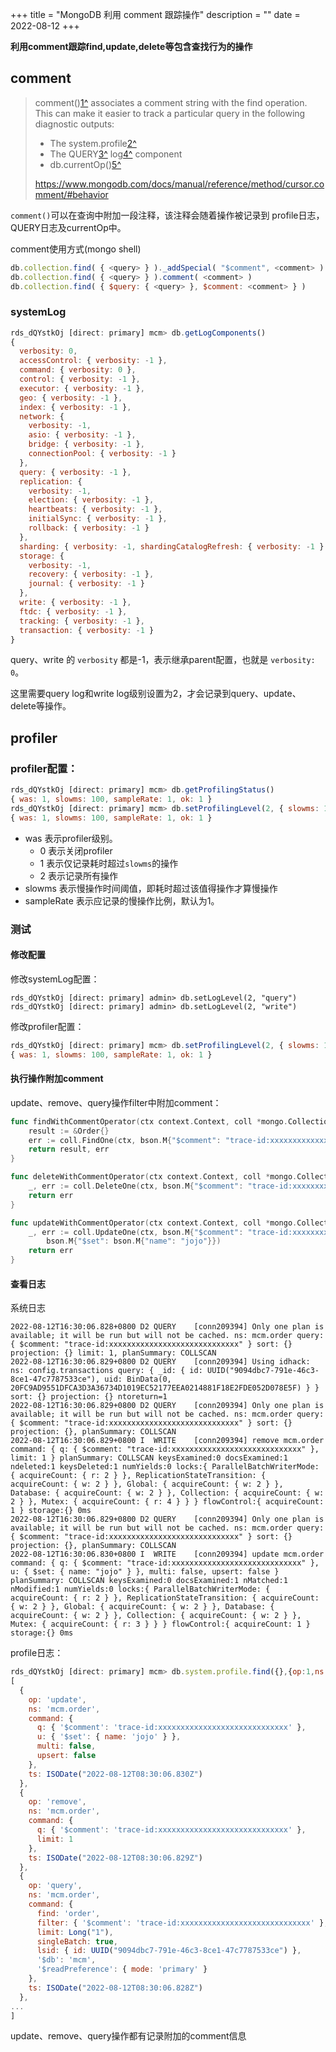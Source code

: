 +++
title = "MongoDB 利用 comment 跟踪操作"
description = ""
date = 2022-08-12
+++


**利用comment跟踪find,update,delete等包含查找行为的操作**

## comment

> comment()[1^] associates a comment string with the find operation. This can make it easier to track a particular query in the following diagnostic outputs:
>
> - The system.profile[2^]
> - The QUERY[3^] log[4^] component
> - db.currentOp()[5^]
>
> https://www.mongodb.com/docs/manual/reference/method/cursor.comment/#behavior

`comment()`可以在查询中附加一段注释，该注释会随着操作被记录到 profile日志，QUERY日志及currentOp中。

comment使用方式(mongo shell)

```js
db.collection.find( { <query> } )._addSpecial( "$comment", <comment> )
db.collection.find( { <query> } ).comment( <comment> )
db.collection.find( { $query: { <query> }, $comment: <comment> } )
```

### systemLog

```js
rds_dQYstkOj [direct: primary] mcm> db.getLogComponents()
{
  verbosity: 0,
  accessControl: { verbosity: -1 },
  command: { verbosity: 0 },
  control: { verbosity: -1 },
  executor: { verbosity: -1 },
  geo: { verbosity: -1 },
  index: { verbosity: -1 },
  network: {
    verbosity: -1,
    asio: { verbosity: -1 },
    bridge: { verbosity: -1 },
    connectionPool: { verbosity: -1 }
  },
  query: { verbosity: -1 },
  replication: {
    verbosity: -1,
    election: { verbosity: -1 },
    heartbeats: { verbosity: -1 },
    initialSync: { verbosity: -1 },
    rollback: { verbosity: -1 }
  },
  sharding: { verbosity: -1, shardingCatalogRefresh: { verbosity: -1 } },
  storage: {
    verbosity: -1,
    recovery: { verbosity: -1 },
    journal: { verbosity: -1 }
  },
  write: { verbosity: -1 },
  ftdc: { verbosity: -1 },
  tracking: { verbosity: -1 },
  transaction: { verbosity: -1 }
}
```

query、write 的 `verbosity` 都是-1，表示继承parent配置，也就是 `verbosity: 0`。

这里需要query log和write log级别设置为2，才会记录到query、update、delete等操作。

## profiler

### profiler配置：

```js
rds_dQYstkOj [direct: primary] mcm> db.getProfilingStatus()
{ was: 1, slowms: 100, sampleRate: 1, ok: 1 }
rds_dQYstkOj [direct: primary] mcm> db.setProfilingLevel(2, { slowms: 100, sampleRate: 1 })
{ was: 1, slowms: 100, sampleRate: 1, ok: 1 }
```

* was 表示profiler级别。
  * 0 表示关闭profiler
  * 1 表示仅记录耗时超过`slowms`的操作
  * 2 表示记录所有操作
* slowms 表示慢操作时间阈值，即耗时超过该值得操作才算慢操作
* sampleRate 表示应记录的慢操作比例，默认为1。

### 测试

#### 修改配置

修改systemLog配置：

```
rds_dQYstkOj [direct: primary] admin> db.setLogLevel(2, "query")
rds_dQYstkOj [direct: primary] admin> db.setLogLevel(2, "write")
```

修改profiler配置：

```js
rds_dQYstkOj [direct: primary] mcm> db.setProfilingLevel(2, { slowms: 100, sampleRate: 1 })
{ was: 1, slowms: 100, sampleRate: 1, ok: 1 }
```

#### 执行操作附加comment

update、remove、query操作filter中附加comment：

```go
func findWithCommentOperator(ctx context.Context, coll *mongo.Collection) (*Order, error) {
	result := &Order{}
	err := coll.FindOne(ctx, bson.M{"$comment": "trace-id:xxxxxxxxxxxxxxxxxxxxxxxxxxxxx"}).Decode(result)
	return result, err
}

func deleteWithCommentOperator(ctx context.Context, coll *mongo.Collection) error {
	_, err := coll.DeleteOne(ctx, bson.M{"$comment": "trace-id:xxxxxxxxxxxxxxxxxxxxxxxxxxxxx"})
	return err
}

func updateWithCommentOperator(ctx context.Context, coll *mongo.Collection) error {
	_, err := coll.UpdateOne(ctx, bson.M{"$comment": "trace-id:xxxxxxxxxxxxxxxxxxxxxxxxxxxxx"},
		bson.M{"$set": bson.M{"name": "jojo"}})
	return err
}
```

#### 查看日志

系统日志

```shell
2022-08-12T16:30:06.828+0800 D2 QUERY    [conn209394] Only one plan is available; it will be run but will not be cached. ns: mcm.order query: { $comment: "trace-id:xxxxxxxxxxxxxxxxxxxxxxxxxxxxx" } sort: {} projection: {} limit: 1, planSummary: COLLSCAN
2022-08-12T16:30:06.829+0800 D2 QUERY    [conn209394] Using idhack: ns: config.transactions query: { _id: { id: UUID("9094dbc7-791e-46c3-8ce1-47c7787533ce"), uid: BinData(0, 20FC9AD9551DFCA3D3A36734D1019EC52177EEA0214881F18E2FDE052D078E5F) } } sort: {} projection: {} ntoreturn=1
2022-08-12T16:30:06.829+0800 D2 QUERY    [conn209394] Only one plan is available; it will be run but will not be cached. ns: mcm.order query: { $comment: "trace-id:xxxxxxxxxxxxxxxxxxxxxxxxxxxxx" } sort: {} projection: {}, planSummary: COLLSCAN
2022-08-12T16:30:06.829+0800 I  WRITE    [conn209394] remove mcm.order command: { q: { $comment: "trace-id:xxxxxxxxxxxxxxxxxxxxxxxxxxxxx" }, limit: 1 } planSummary: COLLSCAN keysExamined:0 docsExamined:1 ndeleted:1 keysDeleted:1 numYields:0 locks:{ ParallelBatchWriterMode: { acquireCount: { r: 2 } }, ReplicationStateTransition: { acquireCount: { w: 2 } }, Global: { acquireCount: { w: 2 } }, Database: { acquireCount: { w: 2 } }, Collection: { acquireCount: { w: 2 } }, Mutex: { acquireCount: { r: 4 } } } flowControl:{ acquireCount: 1 } storage:{} 0ms
2022-08-12T16:30:06.829+0800 D2 QUERY    [conn209394] Only one plan is available; it will be run but will not be cached. ns: mcm.order query: { $comment: "trace-id:xxxxxxxxxxxxxxxxxxxxxxxxxxxxx" } sort: {} projection: {}, planSummary: COLLSCAN
2022-08-12T16:30:06.830+0800 I  WRITE    [conn209394] update mcm.order command: { q: { $comment: "trace-id:xxxxxxxxxxxxxxxxxxxxxxxxxxxxx" }, u: { $set: { name: "jojo" } }, multi: false, upsert: false } planSummary: COLLSCAN keysExamined:0 docsExamined:1 nMatched:1 nModified:1 numYields:0 locks:{ ParallelBatchWriterMode: { acquireCount: { r: 2 } }, ReplicationStateTransition: { acquireCount: { w: 2 } }, Global: { acquireCount: { w: 2 } }, Database: { acquireCount: { w: 2 } }, Collection: { acquireCount: { w: 2 } }, Mutex: { acquireCount: { r: 3 } } } flowControl:{ acquireCount: 1 } storage:{} 0ms
```

profile日志：

```js
rds_dQYstkOj [direct: primary] mcm> db.system.profile.find({},{op:1,ns:1,command:1,ts:1}).sort({ts:-1}).limit(4)
[
  {
    op: 'update',
    ns: 'mcm.order',
    command: {
      q: { '$comment': 'trace-id:xxxxxxxxxxxxxxxxxxxxxxxxxxxxx' },
      u: { '$set': { name: 'jojo' } },
      multi: false,
      upsert: false
    },
    ts: ISODate("2022-08-12T08:30:06.830Z")
  },
  {
    op: 'remove',
    ns: 'mcm.order',
    command: {
      q: { '$comment': 'trace-id:xxxxxxxxxxxxxxxxxxxxxxxxxxxxx' },
      limit: 1
    },
    ts: ISODate("2022-08-12T08:30:06.829Z")
  },
  {
    op: 'query',
    ns: 'mcm.order',
    command: {
      find: 'order',
      filter: { '$comment': 'trace-id:xxxxxxxxxxxxxxxxxxxxxxxxxxxxx' },
      limit: Long("1"),
      singleBatch: true,
      lsid: { id: UUID("9094dbc7-791e-46c3-8ce1-47c7787533ce") },
      '$db': 'mcm',
      '$readPreference': { mode: 'primary' }
    },
    ts: ISODate("2022-08-12T08:30:06.828Z")
  },
...
]
```

update、remove、query操作都有记录附加的comment信息


[1^]: https://www.mongodb.com/docs/manual/reference/method/cursor.comment/
[2^]: https://www.mongodb.com/docs/manual/reference/system-collections/#mongodb-data--database-.system.profile
[3^]: https://www.mongodb.com/docs/manual/reference/log-messages/#mongodb-data-QUERY
[4^]: https://www.mongodb.com/docs/manual/reference/log-messages/
[5^]: https://www.mongodb.com/docs/manual/reference/method/db.currentOp/#mongodb-method-db.currentOp


